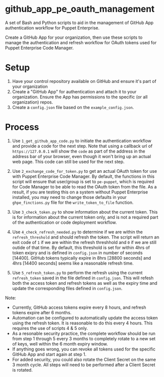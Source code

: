 # github_app_pe_oauth_management

A set of Bash and Python scripts to aid in the management of GitHub App authentication workflow for Puppet Enterprise.

Create a GitHub App for your organization, then use these scripts to manage the authentication and refresh workflow for OAuth tokens used for Puppet Enterprise Code Manager.


# Setup

1. Have your control repository available on GitHub and ensure it's part of your organization
2. Create a "GitHub App" for authentication and attach it to your organization. Ensure the App has permissions to the specific (or all organization) repos.
3. Create a `config.json` file based on the `example_config.json`. 

# Process

1. Use `1_get_github_app_code.py` to initiate the authentication workflow and provide a code for the next step. Note that using a callback url of `https://127.0.0.1` will show the `code` as part of the address in the address bar of your browser, even though it won't bring up an actual web page. This code can still be used for the next step.

2. Use `2_exchange_code_for_token.py` to get an actual OAuth token for use with Puppet Enterprise Code Manager. By default, the functions in this script will ensure that user/group is set to `pe-puppet`, which is required for Code Manager to be able to read the OAuth token from the file. As a result, if you are testing this on a system without Puppet Enterprise installed, you may need to change those defaults in your `ghpe_finctions.py` file for the `write_token_to_file` function.

3. Use `3_check_token.py` to show information about the current token. This is for information about the current token only, and is not a required part of the authentication or code deployment workflow.

4. Use `4_check_refresh_needed.py` to determine if we are within the `refresh_threshold` and should refresh the token. The script will return an exit code of `1` if we are within the refresh threshhold and `0` if we are still outide of that time. By default, this threshold is set for within 4hrs of token exipry and is defined in `config.json` in number of seconds [14400]. GitHub tokens typically expire in 8hrs [28800 seconds] and 4hrs [14400 seconds] seems like a reasonable refresh time.

5. Use `5_refresh_token.py` to perform the refresh using the current `refresh_token` saved in the file defined in `config.json`. This will refesh both the access token and refresh tokens as well as the expiry time and update the corresponding files defined in `config.json`.

Note: 
- Currently, GitHub access tokens expire every 8 hours, and refresh tokens expire after 6 months.
- Automation can be configured to automatically update the access token using the refresh token. It is reasonable to do this every 4 hours. This requires the use of scripts 4 & 5 only.
- As a resonable security practice, the complete workflow should be run from step 1 through 5 every 3 months to completely rotate to a new set of keys, well within the 6 month expiry window.
- If anything goes wrong, you can revoke all tokens used for the specific GitHub App and start again at step 1. 
- For added security, you could also rotate the Client Secret on the same 3 month cycle. All steps will need to be performed after a Client Secret is rotated.

